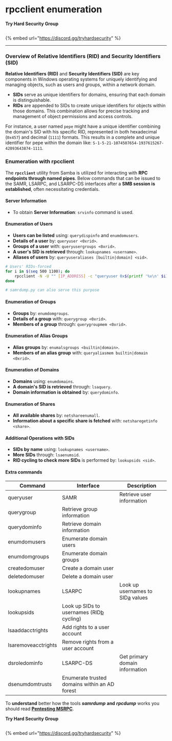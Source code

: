 # rpcclient enumeration


**Try Hard Security Group**

<figure><img src="/.gitbook/assets/telegram-cloud-document-1-5159108904864449420.jpg" alt=""><figcaption></figcaption></figure>

{% embed url="https://discord.gg/tryhardsecurity" %}

***

### Overview of Relative Identifiers (RID) and Security Identifiers (SID)

**Relative Identifiers (RID)** and **Security Identifiers (SID)** are key components in Windows operating systems for uniquely identifying and managing objects, such as users and groups, within a network domain. 

- **SIDs** serve as unique identifiers for domains, ensuring that each domain is distinguishable.
- **RIDs** are appended to SIDs to create unique identifiers for objects within those domains. This combination allows for precise tracking and management of object permissions and access controls.

For instance, a user named `pepe` might have a unique identifier combining the domain's SID with his specific RID, represented in both hexadecimal (`0x457`) and decimal (`1111`) formats. This results in a complete and unique identifier for pepe within the domain like: `S-1-5-21-1074507654-1937615267-42093643874-1111`.


### **Enumeration with rpcclient**

The **`rpcclient`** utility from Samba is utilized for interacting with **RPC endpoints through named pipes**. Below commands that can be issued to the SAMR, LSARPC, and LSARPC-DS interfaces after a **SMB session is established**, often necessitating credentials.

#### Server Information

* To obtain **Server Information**: `srvinfo` command is used.

#### Enumeration of Users

* **Users can be listed** using: `querydispinfo` and `enumdomusers`.
* **Details of a user** by: `queryuser <0xrid>`.
* **Groups of a user** with: `queryusergroups <0xrid>`.
* **A user's SID is retrieved** through: `lookupnames <username>`.
* **Aliases of users** by: `queryuseraliases [builtin|domain] <sid>`.

```bash
# Users' RIDs-forced
for i in $(seq 500 1100); do
    rpcclient -N -U "" [IP_ADDRESS] -c "queryuser 0x$(printf '%x\n' $i)" | grep "User Name\|user_rid\|group_rid" && echo "";
done

# samrdump.py can also serve this purpose
```

#### Enumeration of Groups

* **Groups** by: `enumdomgroups`.
* **Details of a group** with: `querygroup <0xrid>`.
* **Members of a group** through: `querygroupmem <0xrid>`.

#### Enumeration of Alias Groups

* **Alias groups** by: `enumalsgroups <builtin|domain>`.
* **Members of an alias group** with: `queryaliasmem builtin|domain <0xrid>`.

#### Enumeration of Domains

* **Domains** using: `enumdomains`.
* **A domain's SID is retrieved** through: `lsaquery`.
* **Domain information is obtained** by: `querydominfo`.

#### Enumeration of Shares

* **All available shares** by: `netshareenumall`.
* **Information about a specific share is fetched** with: `netsharegetinfo <share>`.

#### Additional Operations with SIDs

* **SIDs by name** using: `lookupnames <username>`.
* **More SIDs** through: `lsaenumsid`.
* **RID cycling to check more SIDs** is performed by: `lookupsids <sid>`.

#### **Extra commands**

| **Command**         | **Interface**                                                                                                                                     | **Description**                                                                                                                           |
| ------------------- | ------------------------------------------------------------------------------------------------------------------------------------------------- | ----------------------------------------------------------------------------------------------------------------------------------------- |
| queryuser           | SAMR                                                                                                                                              | Retrieve user information                                                                                                                 |
| querygroup          | Retrieve group information                                                                                                                        |                                                                                                                                           |
| querydominfo        | Retrieve domain information                                                                                                                       |                                                                                                                                           |
| enumdomusers        | Enumerate domain users                                                                                                                            |                                                                                                                                           |
| enumdomgroups       | Enumerate domain groups                                                                                                                           |                                                                                                                                           |
| createdomuser       | Create a domain user                                                                                                                              |                                                                                                                                           |
| deletedomuser       | Delete a domain user                                                                                                                              |                                                                                                                                           |
| lookupnames         | LSARPC                                                                                                                                            | Look up usernames to SID[a](https://learning.oreilly.com/library/view/network-security-assessment/9781491911044/ch08.html#ch08fn8) values |
| lookupsids          | Look up SIDs to usernames (RID[b](https://learning.oreilly.com/library/view/network-security-assessment/9781491911044/ch08.html#ch08fn9) cycling) |                                                                                                                                           |
| lsaaddacctrights    | Add rights to a user account                                                                                                                      |                                                                                                                                           |
| lsaremoveacctrights | Remove rights from a user account                                                                                                                 |                                                                                                                                           |
| dsroledominfo       | LSARPC-DS                                                                                                                                         | Get primary domain information                                                                                                            |
| dsenumdomtrusts     | Enumerate trusted domains within an AD forest                                                                                                     |                                                                                                                                           |

To **understand** better how the tools _**samrdump**_ **and** _**rpcdump**_ works you should read [**Pentesting MSRPC**](../135-pentesting-msrpc.md).

**Try Hard Security Group**

<figure><img src="/.gitbook/assets/telegram-cloud-document-1-5159108904864449420.jpg" alt=""><figcaption></figcaption></figure>

{% embed url="https://discord.gg/tryhardsecurity" %}


